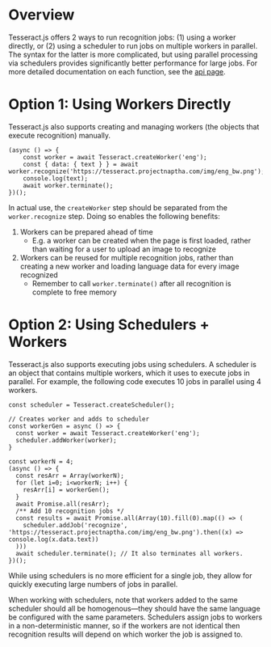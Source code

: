 # Overview
Tesseract.js offers 2 ways to run recognition jobs: (1) using a worker directly, or (2) using a scheduler to run jobs on multiple workers in parallel.  The syntax for the latter is more complicated, but using parallel processing via schedulers provides significantly better performance for large jobs.  For more detailed documentation on each function, see the [api page](./api.md). 

# Option 1: Using Workers Directly
Tesseract.js also supports creating and managing workers (the objects that execute recognition) manually. 

```
(async () => {
    const worker = await Tesseract.createWorker('eng');
    const { data: { text } } = await worker.recognize('https://tesseract.projectnaptha.com/img/eng_bw.png');
    console.log(text);
    await worker.terminate();
})();
```

In actual use, the `createWorker` step should be separated from the `worker.recognize` step.  Doing so enables the following benefits:
1.	Workers can be prepared ahead of time
    - E.g. a worker can be created when the page is first loaded, rather than waiting for a user to upload an image to recognize
1.	Workers can be reused for multiple recognition jobs, rather than creating a new worker and loading language data for every image recognized
    - Remember to call `worker.terminate()` after all recognition is complete to free memory

# Option 2: Using Schedulers + Workers
Tesseract.js also supports executing jobs using schedulers.  A scheduler is an object that contains multiple workers, which it uses to execute jobs in parallel.  For example, the following code executes 10 jobs in parallel using 4 workers.
 
```
const scheduler = Tesseract.createScheduler();

// Creates worker and adds to scheduler
const workerGen = async () => {
  const worker = await Tesseract.createWorker('eng');
  scheduler.addWorker(worker);
}

const workerN = 4;
(async () => {
  const resArr = Array(workerN);
  for (let i=0; i<workerN; i++) {
    resArr[i] = workerGen();
  }
  await Promise.all(resArr);
  /** Add 10 recognition jobs */
  const results = await Promise.all(Array(10).fill(0).map(() => (
    scheduler.addJob('recognize', 'https://tesseract.projectnaptha.com/img/eng_bw.png').then((x) => console.log(x.data.text))
  )))
  await scheduler.terminate(); // It also terminates all workers.
})();
```

While using schedulers is no more efficient for a single job, they allow for quickly executing large numbers of jobs in parallel. 

When working with schedulers, note that workers added to the same scheduler should all be homogenous—they should have the same language be configured with the same parameters.  Schedulers assign jobs to workers in a non-deterministic manner, so if the workers are not identical then recognition results will depend on which worker the job is assigned to. 